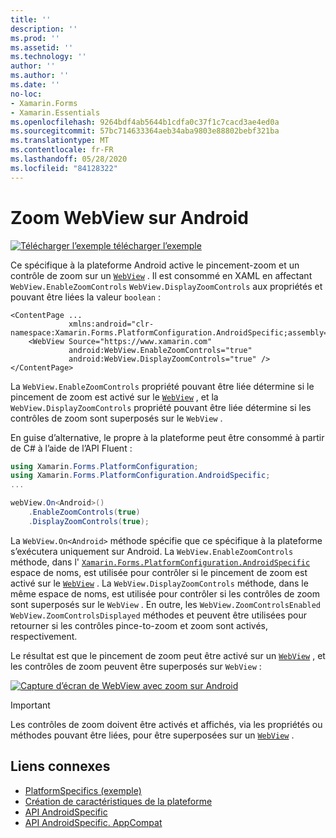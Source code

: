 ```yaml
---
title: ''
description: ''
ms.prod: ''
ms.assetid: ''
ms.technology: ''
author: ''
ms.author: ''
ms.date: ''
no-loc:
- Xamarin.Forms
- Xamarin.Essentials
ms.openlocfilehash: 9264bdf4ab5644b1cdfa0c37f1c7cacd3ae4ed0a
ms.sourcegitcommit: 57bc714633364aeb34aba9803e88802bebf321ba
ms.translationtype: MT
ms.contentlocale: fr-FR
ms.lasthandoff: 05/28/2020
ms.locfileid: "84128322"
---
```

# <a name="webview-zoom-on-android"></a>Zoom WebView sur Android

[![Télécharger ](~/media/shared/download.png) l’exemple télécharger l’exemple](https://docs.microsoft.com/samples/xamarin/xamarin-forms-samples/userinterface-platformspecifics)

Ce spécifique à la plateforme Android active le pincement-zoom et un contrôle de zoom sur un [`WebView`](xref:Xamarin.Forms.WebView) . Il est consommé en XAML en affectant `WebView.EnableZoomControls` `WebView.DisplayZoomControls` aux propriétés et pouvant être liées la valeur `boolean` :

```xaml
<ContentPage ...
             xmlns:android="clr-namespace:Xamarin.Forms.PlatformConfiguration.AndroidSpecific;assembly=Xamarin.Forms.Core">
    <WebView Source="https://www.xamarin.com"
             android:WebView.EnableZoomControls="true"
             android:WebView.DisplayZoomControls="true" />
</ContentPage>
```

La `WebView.EnableZoomControls` propriété pouvant être liée détermine si le pincement de zoom est activé sur le [`WebView`](xref:Xamarin.Forms.WebView) , et la `WebView.DisplayZoomControls` propriété pouvant être liée détermine si les contrôles de zoom sont superposés sur le `WebView` .

En guise d’alternative, le propre à la plateforme peut être consommé à partir de C# à l’aide de l’API Fluent :

```csharp
using Xamarin.Forms.PlatformConfiguration;
using Xamarin.Forms.PlatformConfiguration.AndroidSpecific;
...

webView.On<Android>()
    .EnableZoomControls(true)
    .DisplayZoomControls(true);
```

La `WebView.On<Android>` méthode spécifie que ce spécifique à la plateforme s’exécutera uniquement sur Android. La `WebView.EnableZoomControls` méthode, dans l' [`Xamarin.Forms.PlatformConfiguration.AndroidSpecific`](xref:Xamarin.Forms.PlatformConfiguration.AndroidSpecific) espace de noms, est utilisée pour contrôler si le pincement de zoom est activé sur le [`WebView`](xref:Xamarin.Forms.WebView) . La `WebView.DisplayZoomControls` méthode, dans le même espace de noms, est utilisée pour contrôler si les contrôles de zoom sont superposés sur le `WebView` . En outre, les `WebView.ZoomControlsEnabled` `WebView.ZoomControlsDisplayed` méthodes et peuvent être utilisées pour retourner si les contrôles pince-to-zoom et zoom sont activés, respectivement.

Le résultat est que le pincement de zoom peut être activé sur un [`WebView`](xref:Xamarin.Forms.WebView) , et les contrôles de zoom peuvent être superposés sur `WebView` :

[![Capture d’écran de WebView avec zoom sur Android](webview-zoom-controls-images/webview-zoom.png "WebView avec zoom")](webview-zoom-controls-images/webview-zoom-large.png#lightbox "WebView avec zoom")

> [!IMPORTANT]
> Les contrôles de zoom doivent être activés et affichés, via les propriétés ou méthodes pouvant être liées, pour être superposées sur un [`WebView`](xref:Xamarin.Forms.WebView) .

## <a name="related-links"></a>Liens connexes

- [PlatformSpecifics (exemple)](https://docs.microsoft.com/samples/xamarin/xamarin-forms-samples/userinterface-platformspecifics)
- [Création de caractéristiques de la plateforme](~/xamarin-forms/platform/platform-specifics/index.md#creating-platform-specifics)
- [API AndroidSpecific](xref:Xamarin.Forms.PlatformConfiguration.AndroidSpecific)
- [API AndroidSpecific. AppCompat](xref:Xamarin.Forms.PlatformConfiguration.AndroidSpecific.AppCompat)
